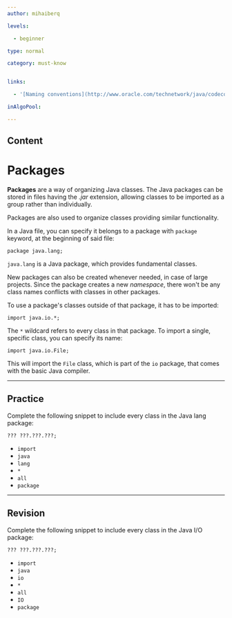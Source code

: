 ```yaml
---
author: mihaiberq

levels:

  - beginner

type: normal

category: must-know


links:

  - '[Naming conventions](http://www.oracle.com/technetwork/java/codeconventions-135099.html){website}'

inAlgoPool:

---
```

## Content
# Packages

**Packages** are a way of organizing Java classes. The Java packages can be stored in files having the *.jar* extension, allowing classes to be imported as a group rather than individually. 

Packages are also used to organize classes providing similar functionality.

In a Java file, you can specify it belongs to a package with `package` keyword, at the beginning of said file:
```
package java.lang;
```
`java.lang` is a Java package, which provides fundamental classes.

New packages can also be created whenever needed, in case of large projects. Since the package creates a new *namespace*, there won't be any class names conflicts with classes in other packages.

To use a package's classes outside of that package, it has to be imported:
```
import java.io.*;
```
The `*` wildcard refers to every class in that package. To import a single, specific class, you can specify its name:
```
import java.io.File;
```
This will import the `File` class, which is part of the `io` package, that comes with the basic Java compiler.

---
## Practice

Complete the following snippet to include every class in the Java lang package:
```
??? ???.???.???;
```

* `import`
* `java`
* `lang`
* `*`
* `all`
* `package`

---
## Revision

Complete the following snippet to include every class in the Java I/O package:
```
??? ???.???.???;
```

* `import`
* `java`
* `io`
* `*`
* `all`
* `IO`
* `package`

